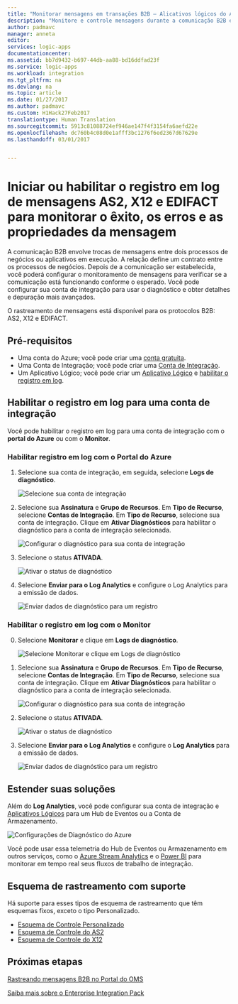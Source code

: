 ```yaml
---
title: "Monitorar mensagens em transações B2B – Alicativos lógicos do Azure | Microsoft Docs"
description: "Monitore e controle mensagens durante a comunicação B2B entre processos e aplicativos usando Aplicativos Lógicos na sua Conta de Integração."
author: padmavc
manager: anneta
editor: 
services: logic-apps
documentationcenter: 
ms.assetid: bb7d9432-b697-44db-aa88-bd16ddfad23f
ms.service: logic-apps
ms.workload: integration
ms.tgt_pltfrm: na
ms.devlang: na
ms.topic: article
ms.date: 01/27/2017
ms.author: padmavc
ms.custom: H1Hack27Feb2017
translationtype: Human Translation
ms.sourcegitcommit: 5913c81088724ef946ae147f4f3154fa6aefd22e
ms.openlocfilehash: dc760b4c08d0e1afff3bc1276f6ed2367d67629e
ms.lasthandoff: 03/01/2017


---
```

# <a name="start-or-enable-logging-of-as2-x12-and-edifact-messages-to-monitor-success-errors-and-message-properties"></a>Iniciar ou habilitar o registro em log de mensagens AS2, X12 e EDIFACT para monitorar o êxito, os erros e as propriedades da mensagem

A comunicação B2B envolve trocas de mensagens entre dois processos de negócios ou aplicativos em execução. A relação define um contrato entre os processos de negócios. Depois de a comunicação ser estabelecida, você poderá configurar o monitoramento de mensagens para verificar se a comunicação está funcionando conforme o esperado. Você pode configurar sua conta de integração para usar o diagnóstico e obter detalhes e depuração mais avançados.

O rastreamento de mensagens está disponível para os protocolos B2B: AS2, X12 e EDIFACT. 

## <a name="prerequisites"></a>Pré-requisitos

* Uma conta do Azure; você pode criar uma [conta gratuita](https://azure.microsoft.com/free).
* Uma Conta de Integração; você pode criar uma [Conta de Integração](logic-apps-enterprise-integration-create-integration-account.md).
* Um Aplicativo Lógico; você pode criar um [Aplicativo Lógico](logic-apps-create-a-logic-app.md) e [habilitar o registro em log](logic-apps-monitor-your-logic-apps.md).

## <a name="enable-logging-for-an-integration-account"></a>Habilitar o registro em log para uma conta de integração

Você pode habilitar o registro em log para uma conta de integração com o **portal do Azure** ou com o **Monitor**.

### <a name="enable-logging-with-azure-portal"></a>Habilitar registro em log com o Portal do Azure

1. Selecione sua conta de integração, em seguida, selecione **Logs de diagnóstico**.

    ![Selecione sua conta de integração](media/logic-apps-monitor-b2b-message/pic5.png)

2. Selecione sua **Assinatura** e **Grupo de Recursos**. Em **Tipo de Recurso**, selecione **Contas de Integração**. Em **Tipo de Recurso**, selecione sua conta de integração. Clique em **Ativar Diagnósticos** para habilitar o diagnóstico para a conta de integração selecionada.

    ![Configurar o diagnóstico para sua conta de integração](media/logic-apps-monitor-b2b-message/pic2.png)

3. Selecione o status **ATIVADA**.

    ![Ativar o status de diagnóstico](media/logic-apps-monitor-b2b-message/pic3.png)

4. Selecione **Enviar para o Log Analytics** e configure o Log Analytics para a emissão de dados.

    ![Enviar dados de diagnóstico para um registro](media/logic-apps-monitor-b2b-message/pic4.png)

### <a name="enable-logging-with-monitor"></a>Habilitar o registro em log com o Monitor

0. Selecione **Monitorar** e clique em **Logs de diagnóstico**.

    ![Selecione Monitorar e clique em Logs de diagnóstico](media/logic-apps-monitor-b2b-message/pic1.png)

0. Selecione sua **Assinatura** e **Grupo de Recursos**. Em **Tipo de Recurso**, selecione **Contas de Integração**. Em **Tipo de Recurso**, selecione sua conta de integração. Clique em **Ativar Diagnósticos** para habilitar o diagnóstico para a conta de integração selecionada.

    ![Configurar o diagnóstico para sua conta de integração](media/logic-apps-monitor-b2b-message/pic2.png)

0. Selecione o status **ATIVADA**.

    ![Ativar o status de diagnóstico](media/logic-apps-monitor-b2b-message/pic3.png) 

0. Selecione **Enviar para o Log Analytics** e configure o **Log Analytics** para a emissão de dados.

    ![Enviar dados de diagnóstico para um registro](media/logic-apps-monitor-b2b-message/pic4.png)

## <a name="extend-your-solutions"></a>Estender suas soluções

Além do **Log Analytics**, você pode configurar sua conta de integração e [Aplicativos Lógicos](./logic-apps-monitor-your-logic-apps.md) para um Hub de Eventos ou a Conta de Armazenamento.

![Configurações de Diagnóstico do Azure](./media/logic-apps-monitor-your-logic-apps/diagnostics.png)

Você pode usar essa telemetria do Hub de Eventos ou Armazenamento em outros serviços, como o [Azure Stream Analytics](https://azure.microsoft.com/services/stream-analytics/) e o [Power BI](https://powerbi.com) para monitorar em tempo real seus fluxos de trabalho de integração.

## <a name="supported-tracking-schema"></a>Esquema de rastreamento com suporte

Há suporte para esses tipos de esquema de rastreamento que têm esquemas fixos, exceto o tipo Personalizado.

* [Esquema de Controle Personalizado](logic-apps-track-integration-account-custom-tracking-schema.md)
* [Esquema de Controle do AS2](logic-apps-track-integration-account-as2-tracking-schemas.md)
* [Esquema de Controle do X12](logic-apps-track-integration-account-x12-tracking-schema.md)

## <a name="next-steps"></a>Próximas etapas

[Rastreando mensagens B2B no Portal do OMS](logic-apps-track-b2b-messages-omsportal.md "Rastreando mensagens B2B")

[Saiba mais sobre o Enterprise Integration Pack](logic-apps-enterprise-integration-overview.md "Saiba mais sobre o Enterprise Integration Pack")


